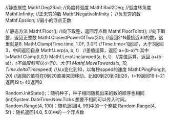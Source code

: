 //静态属性
Mathf.Deg2Rad;  //角度转弧度
Mathf.Rad2Deg;  //弧度转角度
Mathf.Infinity; //正无穷的数
Mathf.NegativeInfinity； //负无穷的数
Mathf.Epsilon;  //最小的浮点正数

// 静态方法
Mathf.Floor();  //向下取整，返回浮点数
Mathf.FloorToInt(); //向下取整，返回正整数
Mathf.ClosestPowerOfTwo(30);    //返回2^N最接近30的数，这里就是8.
Mathf.Clamp(Time.time, 1.0F, 3.0F)  //Time.time<1返回1，大于3返回3，中间返回自身
Mathf.Lerp(a, b, t） //差值运算，返回 a+(b-a)*t 其中t=Mathf.Clamp(t,0,1)
Mathf.LerpUnclamped(a, b, t）    //差值运算，返回 a+(b-a)*t，t不做限制可以小于0，大于1
Mathf.MoveTowards(x, 10, Time.deltaTime*speed)  //从x变化到10，以每秒spped的速度
Mathf.PingPong(t, 20)   //返回的值将在0到20直接来回移动，比如0到20到0到20，t=19返回19 t=21返回19 t=40返回0


Random.InitState();：随机种子，种子相同随机出来的数的顺序也相同 
(int)System.DateTime.Now.Ticks 想要不相同可以传入时间。
Random.Range(4, 100)：随机返回[4, 99]中的一个整数
Random.Range(4, 5f)：随机返回[4.0, 5.0]中的一个浮点数
